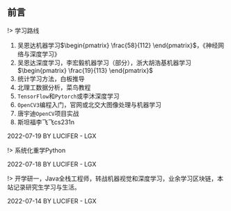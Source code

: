 ## 前言

!> 学习路线

1. 吴恩达机器学习$\begin{pmatrix} \frac{58}{112} \end{pmatrix}$，《神经网络与深度学习》
2. 吴恩达深度学习，李宏毅机器学习（部分），浙大胡浩基机器学习$\begin{pmatrix} \frac{19}{113} \end{pmatrix}$  
3. 统计学习方法，白板推导
4. 北理工数据分析，菜鸟教程
5. `TensorFlow`和`Pytorch`或李沐深度学习
6. `OpenCV3`编程入门，官网或北交大图像处理与机器学习
7. 唐宇迪`OpenCV`项目实战
8. 斯坦福李飞飞cs231n

2022-07-19 BY LUCIFER - LGX

!> 系统化重学Python 

2022-07-18 BY LUCIFER - LGX

!> 开学研一，Java全栈工程师，转战机器视觉和深度学习，业余学习区块链，本站记录研究生学习与生活。

2022-07-14 BY LUCIFER - LGX